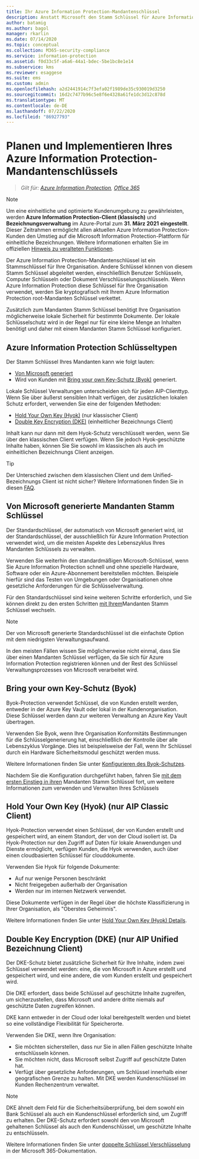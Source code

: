 ```yaml
---
title: Ihr Azure Information Protection-Mandantenschlüssel
description: Anstatt Microsoft den Stamm Schlüssel für Azure Information Protection zu verwalten, empfiehlt es sich, diesen Schlüssel (als "Bring your own Key" oder Byok bezeichnet) für Ihren Mandanten zu erstellen und zu verwalten, um bestimmte Vorschriften einzuhalten.
author: batamig
ms.author: bagol
manager: rkarlin
ms.date: 07/14/2020
ms.topic: conceptual
ms.collection: M365-security-compliance
ms.service: information-protection
ms.assetid: f0d33c5f-a6a6-44a1-bdec-5be1bc8e1e14
ms.subservice: kms
ms.reviewer: esaggese
ms.suite: ems
ms.custom: admin
ms.openlocfilehash: a2d2441914c7f3efa02f1989de35c930019d3250
ms.sourcegitcommit: 16d2c7477b96c5e8f6e4328a61fe1dc3d12c878d
ms.translationtype: MT
ms.contentlocale: de-DE
ms.lasthandoff: 07/22/2020
ms.locfileid: "86927793"
---
```

# <a name="planning-and-implementing-your-azure-information-protection-tenant-key"></a>Planen und Implementieren Ihres Azure Information Protection-Mandantenschlüssels

>*Gilt für: [Azure Information Protection](https://azure.microsoft.com/pricing/details/information-protection), [Office 365](https://download.microsoft.com/download/E/C/F/ECF42E71-4EC0-48FF-AA00-577AC14D5B5C/Azure_Information_Protection_licensing_datasheet_EN-US.pdf)*

>[!NOTE] 
> Um eine einheitliche und optimierte Kundenumgebung zu gewährleisten, werden **Azure Information Protection-Client (klassisch)** und **Bezeichnungsverwaltung** im Azure-Portal zum **31. März 2021** **eingestellt**. Dieser Zeitrahmen ermöglicht allen aktuellen Azure Information Protection-Kunden den Umstieg auf die Microsoft Information Protection-Plattform für einheitliche Bezeichnungen. Weitere Informationen erhalten Sie im offiziellen [Hinweis zu veralteten Funktionen](https://aka.ms/aipclassicsunset).

Der Azure Information Protection-Mandantenschlüssel ist ein Stammschlüssel für Ihre Organisation. Andere Schlüssel können von diesem Stamm Schlüssel abgeleitet werden, einschließlich Benutzer Schlüsseln, Computer Schlüsseln oder Dokument Verschlüsselungsschlüsseln. Wenn Azure Information Protection diese Schlüssel für Ihre Organisation verwendet, werden Sie kryptografisch mit Ihrem Azure Information Protection root-Mandanten Schlüssel verkettet.

Zusätzlich zum Mandanten Stamm Schlüssel benötigt Ihre Organisation möglicherweise lokale Sicherheit für bestimmte Dokumente. Der lokale Schlüsselschutz wird in der Regel nur für eine kleine Menge an Inhalten benötigt und daher mit einem Mandanten Stamm Schlüssel konfiguriert.

## <a name="azure-information-protection-key-types"></a>Azure Information Protection Schlüsseltypen

Der Stamm Schlüssel Ihres Mandanten kann wie folgt lauten:

- [Von Microsoft generiert](#tenant-root-keys-generated-by-microsoft)
- Wird von Kunden mit [Bring your own Key-Schutz (Byok)](#bring-your-own-key-byok-protection) generiert.

Lokale Schlüssel Verwaltungen unterscheiden sich für jeden AIP-Clienttyp. Wenn Sie über äußerst sensiblen Inhalt verfügen, der zusätzlichen lokalen Schutz erfordert, verwenden Sie eine der folgenden Methoden:

- [Hold Your Own Key (Hyok)](#hold-your-own-key-hyok-aip-classic-client-only) (nur klassischer Client)
- [Double Key Encryption (DKE)](#double-key-encryption-dke-aip-unified-labeling-client-only) (einheitlicher Bezeichnungs Client)

Inhalt kann nur dann mit dem Hyok-Schutz verschlüsselt werden, wenn Sie über den klassischen Client verfügen. Wenn Sie jedoch Hyok-geschützte Inhalte haben, können Sie Sie sowohl im klassischen als auch im einheitlichen Bezeichnungs Client anzeigen. 

> [!TIP]
> Der Unterschied zwischen dem klassischen Client und dem Unified-Bezeichnungs Client ist nicht sicher? Weitere Informationen finden Sie in diesen [FAQ](faqs.md#whats-the-difference-between-the-azure-information-protection-classic-and-unified-labeling-clients).
>

## <a name="tenant-root-keys-generated-by-microsoft"></a>Von Microsoft generierte Mandanten Stamm Schlüssel

Der Standardschlüssel, der automatisch von Microsoft generiert wird, ist der Standardschlüssel, der ausschließlich für Azure Information Protection verwendet wird, um die meisten Aspekte des Lebenszyklus Ihres Mandanten Schlüssels zu verwalten.

Verwenden Sie weiterhin den standardmäßigen Microsoft-Schlüssel, wenn Sie Azure Information Protection schnell und ohne spezielle Hardware, Software oder ein Azure-Abonnement bereitstellen möchten. Beispiele hierfür sind das Testen von Umgebungen oder Organisationen ohne gesetzliche Anforderungen für die Schlüsselverwaltung.

Für den Standardschlüssel sind keine weiteren Schritte erforderlich, und Sie können direkt zu den ersten Schritten [mit Ihrem](get-started-tenant-root-keys.md)Mandanten Stamm Schlüssel wechseln.

> [!NOTE]
> Der von Microsoft generierte Standardschlüssel ist die einfachste Option mit dem niedrigsten Verwaltungsaufwand.
>
> In den meisten Fällen wissen Sie möglicherweise nicht einmal, dass Sie über einen Mandanten Schlüssel verfügen, da Sie sich für Azure Information Protection registrieren können und der Rest des Schlüssel Verwaltungsprozesses von Microsoft verarbeitet wird.

## <a name="bring-your-own-key-byok-protection"></a>Bring your own Key-Schutz (Byok)

Byok-Protection verwendet Schlüssel, die von Kunden erstellt werden, entweder in der Azure Key Vault oder lokal in der Kundenorganisation. Diese Schlüssel werden dann zur weiteren Verwaltung an Azure Key Vault übertragen.

Verwenden Sie Byok, wenn Ihre Organisation Konformitäts Bestimmungen für die Schlüsselgenerierung hat, einschließlich der Kontrolle über alle Lebenszyklus Vorgänge. Dies ist beispielsweise der Fall, wenn Ihr Schlüssel durch ein Hardware Sicherheitsmodul geschützt werden muss.

Weitere Informationen finden Sie unter [Konfigurieren des Byok-Schutzes](byok-price-restrictions.md). 

Nachdem Sie die Konfiguration durchgeführt haben, fahren Sie [mit dem ersten Einstieg in ihren](get-started-tenant-root-keys.md) Mandanten Stamm Schlüssel fort, um weitere Informationen zum verwenden und Verwalten Ihres Schlüssels

## <a name="hold-your-own-key-hyok-aip-classic-client-only"></a>Hold Your Own Key (Hyok) (nur AIP Classic Client)

Hyok-Protection verwendet einen Schlüssel, der von Kunden erstellt und gespeichert wird, an einem Standort, der von der Cloud isoliert ist. Da Hyok-Protection nur den Zugriff auf Daten für lokale Anwendungen und Dienste ermöglicht, verfügen Kunden, die Hyok verwenden, auch über einen cloudbasierten Schlüssel für clouddokumente.

Verwenden Sie Hyok für folgende Dokumente:

- Auf nur wenige Personen beschränkt
- Nicht freigegeben außerhalb der Organisation
- Werden nur im internen Netzwerk verwendet.

Diese Dokumente verfügen in der Regel über die höchste Klassifizierung in Ihrer Organisation, als "Oberstes Geheimnis".

Weitere Informationen finden Sie unter [Hold Your Own Key (Hyok) Details](configure-adrms-restrictions.md).

## <a name="double-key-encryption-dke-aip-unified-labeling-client-only"></a>Double Key Encryption (DKE) (nur AIP Unified Bezeichnung Client)

Der DKE-Schutz bietet zusätzliche Sicherheit für Ihre Inhalte, indem zwei Schlüssel verwendet werden: eine, die von Microsoft in Azure erstellt und gespeichert wird, und eine andere, die vom Kunden erstellt und gespeichert wird.

Die DKE erfordert, dass beide Schlüssel auf geschützte Inhalte zugreifen, um sicherzustellen, dass Microsoft und andere dritte niemals auf geschützte Daten zugreifen können.

DKE kann entweder in der Cloud oder lokal bereitgestellt werden und bietet so eine vollständige Flexibilität für Speicherorte.

Verwenden Sie DKE, wenn Ihre Organisation:

- Sie möchten sicherstellen, dass nur Sie in allen Fällen geschützte Inhalte entschlüsseln können.
- Sie möchten nicht, dass Microsoft selbst Zugriff auf geschützte Daten hat.
- Verfügt über gesetzliche Anforderungen, um Schlüssel innerhalb einer geografischen Grenze zu halten. Mit DKE werden Kundenschlüssel im Kunden Rechenzentrum verwaltet.

> [!NOTE]
> DKE ähnelt dem Feld für die Sicherheitsüberprüfung, bei dem sowohl ein Bank Schlüssel als auch ein Kundenschlüssel erforderlich sind, um Zugriff zu erhalten.
> Der DKE-Schutz erfordert sowohl den von Microsoft gehaltenen Schlüssel als auch den Kundenschlüssel, um geschützte Inhalte zu entschlüsseln.

<!--
The following video shows how DKE works to secure your content.

> [!VIDEO https://msit.microsoftstream.com/embed/video/f466a1ff-0400-a936-221c-f1eab45dc756]
-->
Weitere Informationen finden Sie unter [doppelte Schlüssel Verschlüsselung](https://docs.microsoft.com/microsoft-365/compliance/double-key-encryption) in der Microsoft 365-Dokumentation. 
